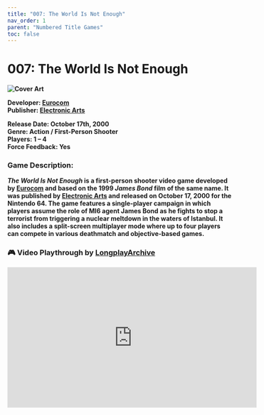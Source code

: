 ```yaml
---
title: "007: The World Is Not Enough"
nav_order: 1
parent: "Numbered Title Games"
toc: false
---
```


# 007: The World Is Not Enough

<b>

![Cover Art](https://www.n64gamespedia.com/wp-content/uploads/2024/01/The_World_Is_Not_Enough_Coverart1.png)


**Developer:** <a href="https://en.wikipedia.org/wiki/Eurocom" target="_blank" rel="noopener">Eurocom</a>  
**Publisher:** <a href="https://en.wikipedia.org/wiki/Electronic_Arts" target="_blank" rel="noopener">Electronic Arts</a>

**Release Date:** October 17th, 2000  
**Genre:** Action / First-Person Shooter  
**Players:** 1 – 4  
**Force Feedback:** Yes

<h3><strong>Game Description:</strong></h3>

<p><em><strong>The World Is Not Enough</strong></em> is a first-person shooter video game developed by 
  <a href="https://en.wikipedia.org/wiki/Eurocom" target="_blank" rel="noopener noreferrer">Eurocom</a> 
  and based on the 1999 <em>James Bond</em> film of the same name. It was published by 
  <a href="https://en.wikipedia.org/wiki/Electronic_Arts" target="_blank" rel="noopener noreferrer">Electronic Arts</a> 
  and released on October 17, 2000 for the Nintendo 64. The game features a single-player campaign in which players assume the role of MI6 agent James Bond as he fights to stop a terrorist from triggering a nuclear meltdown in the waters of Istanbul. It also includes a split-screen multiplayer mode where up to four players can compete in various deathmatch and objective-based games.
</p>

### 🎮 Video Playthrough by <a href="https://www.youtube.com/channel/UCM8XzXipyTsylZ_WsGKmdKQ" target="_blank" rel="noreferrer noopener"><strong>LongplayArchive</strong>
<b>

  <iframe 
    width="560" 
    height="315" 
    src="https://www.youtube.com/embed/ca1C-hDxAQA?si=6t30Vg26Sn3dt9-t" 
    title="YouTube video player" 
    frameborder="0" 
    allow="accelerometer; autoplay; clipboard-write; encrypted-media; gyroscope; picture-in-picture; web-share" 
    referrerpolicy="strict-origin-when-cross-origin" 
    allowfullscreen>
  </iframe>
  <b>
